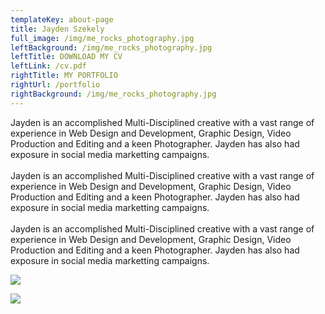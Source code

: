 ```yaml
---
templateKey: about-page
title: Jayden Szekely
full_image: /img/me_rocks_photography.jpg
leftBackground: /img/me_rocks_photography.jpg
leftTitle: DOWNLOAD MY CV
leftLink: /cv.pdf
rightTitle: MY PORTFOLIO
rightUrl: /portfolio
rightBackground: /img/me_rocks_photography.jpg
---
```



Jayden is an accomplished Multi-Disciplined creative with a vast range of experience in Web Design and Development, Graphic Design, Video Production and Editing and a keen Photographer.  Jayden has also had exposure in social media marketting campaigns.\
\
Jayden is an accomplished Multi-Disciplined creative with a vast range of experience in Web Design and Development, Graphic Design, Video Production and Editing and a keen Photographer.  Jayden has also had exposure in social media marketting campaigns.\
\
Jayden is an accomplished Multi-Disciplined creative with a vast range of experience in Web Design and Development, Graphic Design, Video Production and Editing and a keen Photographer.  Jayden has also had exposure in social media marketting campaigns.



![](/img/anthony-intraversato-455600-unsplash.jpg)

![](/img/resource-splash.jpg)
